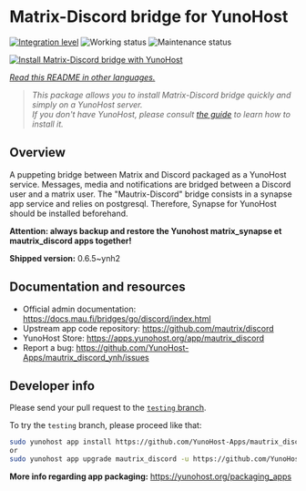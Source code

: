 <!--
N.B.: This README was automatically generated by <https://github.com/YunoHost/apps/tree/master/tools/readme_generator>
It shall NOT be edited by hand.
-->

# Matrix-Discord bridge for YunoHost

[![Integration level](https://dash.yunohost.org/integration/mautrix_discord.svg)](https://dash.yunohost.org/appci/app/mautrix_discord) ![Working status](https://ci-apps.yunohost.org/ci/badges/mautrix_discord.status.svg) ![Maintenance status](https://ci-apps.yunohost.org/ci/badges/mautrix_discord.maintain.svg)

[![Install Matrix-Discord bridge with YunoHost](https://install-app.yunohost.org/install-with-yunohost.svg)](https://install-app.yunohost.org/?app=mautrix_discord)

*[Read this README in other languages.](./ALL_README.md)*

> *This package allows you to install Matrix-Discord bridge quickly and simply on a YunoHost server.*  
> *If you don't have YunoHost, please consult [the guide](https://yunohost.org/install) to learn how to install it.*

## Overview

A puppeting bridge between Matrix and Discord packaged as a YunoHost service. Messages, media and notifications are bridged between a Discord user and a matrix user. The "Mautrix-Discord" bridge consists in a synapse app service and relies on postgresql. Therefore, Synapse for YunoHost should be installed beforehand.

**Attention: always backup and restore the Yunohost matrix_synapse et mautrix_discord apps together!**


**Shipped version:** 0.6.5~ynh2
## Documentation and resources

- Official admin documentation: <https://docs.mau.fi/bridges/go/discord/index.html>
- Upstream app code repository: <https://github.com/mautrix/discord>
- YunoHost Store: <https://apps.yunohost.org/app/mautrix_discord>
- Report a bug: <https://github.com/YunoHost-Apps/mautrix_discord_ynh/issues>

## Developer info

Please send your pull request to the [`testing` branch](https://github.com/YunoHost-Apps/mautrix_discord_ynh/tree/testing).

To try the `testing` branch, please proceed like that:

```bash
sudo yunohost app install https://github.com/YunoHost-Apps/mautrix_discord_ynh/tree/testing --debug
or
sudo yunohost app upgrade mautrix_discord -u https://github.com/YunoHost-Apps/mautrix_discord_ynh/tree/testing --debug
```

**More info regarding app packaging:** <https://yunohost.org/packaging_apps>
